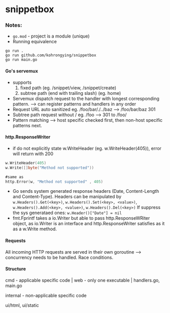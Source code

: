 # snippetbox

### Notes:
- `go.mod` - project is a module (unique)
- Running equivalence
```
go run . 
go run github.com/kohrongying/snippetbox
go run main.go
```
#### Go's servemux 
- supports
    1. fixed path (eg. /snippet/view, /snippet/create)
    2. subtree path (end with trailing slash) (eg. home)
- Servemux dispatch request to the handler with longest corresponding pattern. --> can register patterns and handlers in any order
- Request URL auto sanitized eg. /foo/bar/./../baz --> /foo/bar/baz 301
- Subtree path request without / eg. /foo --> 301 to /foo/
- Pattern matching --> host specific checked first, then non-host specific patterns next.

#### http.ResponseWriter
- if do not explicitly state w.WriteHeader (eg. w.WriteHeader(405)), error will return with 200 
```go
w.WriteHeader(405)
w.Write([]byte("Method not supported"))

#same as
http.Error(w, "Method not supported" , 405)
```
- Go sends system generated response headers (Date,  Content-Length and Content-Type).
Headers can be manipulated by
`w.Headers().Get(<key>)`, `w.Headers().Set(<key>, <value>)`, `w.Headers().Add(<key>, <value>)`, `w.Headers().Del(<key>)`
If suppress the sys generataed ones: `w.Header()["Date"] = nil`
- fmt.Fprintf takes a io.Writer but able to pass http.ResponseWRiter object, as io.Writer is an interface and http.ResponseWriter satisfies as it as a w.Write method. 

#### Requests
All incoming HTTP requests are served in their own goroutine --> concurrency needs to be handled. Race conditions.
#### Structure
cmd - applicable specific code
| web - only one executable
    | handlers.go, main.go

internal - non-applicable specific code

ui/html, ui/static